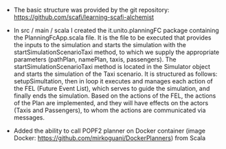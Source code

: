 - The basic structure was provided by the git repository:  https://github.com/scafi/learning-scafi-alchemist


- In src / main / scala I created the it.unito.planningFC package containing the PlanningFcApp.scala file. It is the file to be executed that provides the inputs to the simulation and starts the simulation with the startSimulationScenarioTaxi method, to which we supply the appropriate parameters (pathPlan, namePlan, taxis, passengers).
The startSimulationScenarioTaxi method is located in the Simulator object and starts the simulation of the Taxi scenario.
It is structured as follows: setupSimultation, then in loop it executes and manages each action of the FEL (Future Event List), which serves to guide the simulation, and finally ends the simulation.
Based on the actions of the FEL, the actions of the Plan are implemented, and they will have effects on the actors (Taxis and Passengers), to whom the actions are communicated via messages.

- Added the ability to call POPF2 planner on Docker container (image Docker: https://github.com/mirkoguani/DockerPlanners) from Scala